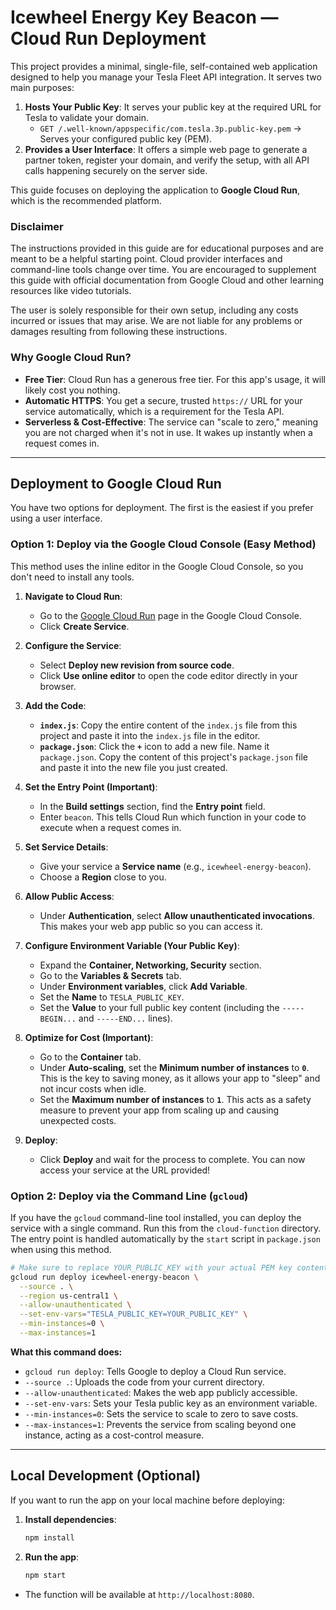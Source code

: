 # Icewheel Energy Key Beacon — Cloud Run Deployment

This project provides a minimal, single-file, self-contained web application designed to help you manage your Tesla Fleet API integration. It serves two main purposes:

1.  **Hosts Your Public Key**: It serves your public key at the required URL for Tesla to validate your domain.
    - `GET /.well-known/appspecific/com.tesla.3p.public-key.pem` → Serves your configured public key (PEM).
2.  **Provides a User Interface**: It offers a simple web page to generate a partner token, register your domain, and verify the setup, with all API calls happening securely on the server side.

This guide focuses on deploying the application to **Google Cloud Run**, which is the recommended platform.

### Disclaimer

The instructions provided in this guide are for educational purposes and are meant to be a helpful starting point. Cloud provider interfaces and command-line tools change over time. You are encouraged to supplement this guide with official documentation from Google Cloud and other learning resources like video tutorials.

The user is solely responsible for their own setup, including any costs incurred or issues that may arise. We are not liable for any problems or damages resulting from following these instructions.

### Why Google Cloud Run?

- **Free Tier**: Cloud Run has a generous free tier. For this app's usage, it will likely cost you nothing.
- **Automatic HTTPS**: You get a secure, trusted `https://` URL for your service automatically, which is a requirement for the Tesla API.
- **Serverless & Cost-Effective**: The service can "scale to zero," meaning you are not charged when it's not in use. It wakes up instantly when a request comes in.

---

## Deployment to Google Cloud Run

You have two options for deployment. The first is the easiest if you prefer using a user interface.

### Option 1: Deploy via the Google Cloud Console (Easy Method)

This method uses the inline editor in the Google Cloud Console, so you don't need to install any tools.

1.  **Navigate to Cloud Run**:
    - Go to the [Google Cloud Run](https://console.cloud.google.com/run) page in the Google Cloud Console.
    - Click **Create Service**.

2.  **Configure the Service**:
    - Select **Deploy new revision from source code**.
    - Click **Use online editor** to open the code editor directly in your browser.

3.  **Add the Code**:
    - **`index.js`**: Copy the entire content of the `index.js` file from this project and paste it into the `index.js` file in the editor.
    - **`package.json`**: Click the **`+`** icon to add a new file. Name it `package.json`. Copy the content of this project's `package.json` file and paste it into the new file you just created.

4.  **Set the Entry Point (Important)**:
    - In the **Build settings** section, find the **Entry point** field.
    - Enter `beacon`. This tells Cloud Run which function in your code to execute when a request comes in.

5.  **Set Service Details**:
    - Give your service a **Service name** (e.g., `icewheel-energy-beacon`).
    - Choose a **Region** close to you.

6.  **Allow Public Access**:
    - Under **Authentication**, select **Allow unauthenticated invocations**. This makes your web app public so you can access it.

7.  **Configure Environment Variable (Your Public Key)**:
    - Expand the **Container, Networking, Security** section.
    - Go to the **Variables & Secrets** tab.
    - Under **Environment variables**, click **Add Variable**.
    - Set the **Name** to `TESLA_PUBLIC_KEY`.
    - Set the **Value** to your full public key content (including the `-----BEGIN...` and `-----END...` lines).

8.  **Optimize for Cost (Important)**:
    - Go to the **Container** tab.
    - Under **Auto-scaling**, set the **Minimum number of instances** to **`0`**. This is the key to saving money, as it allows your app to "sleep" and not incur costs when idle.
    - Set the **Maximum number of instances** to **`1`**. This acts as a safety measure to prevent your app from scaling up and causing unexpected costs.

9.  **Deploy**:
    - Click **Deploy** and wait for the process to complete. You can now access your service at the URL provided!

### Option 2: Deploy via the Command Line (`gcloud`)

If you have the `gcloud` command-line tool installed, you can deploy the service with a single command. Run this from the `cloud-function` directory. The entry point is handled automatically by the `start` script in `package.json` when using this method.

```sh
# Make sure to replace YOUR_PUBLIC_KEY with your actual PEM key content
gcloud run deploy icewheel-energy-beacon \
  --source . \
  --region us-central1 \
  --allow-unauthenticated \
  --set-env-vars="TESLA_PUBLIC_KEY=YOUR_PUBLIC_KEY" \
  --min-instances=0 \
  --max-instances=1
```

**What this command does:**
- `gcloud run deploy`: Tells Google to deploy a Cloud Run service.
- `--source .`: Uploads the code from your current directory.
- `--allow-unauthenticated`: Makes the web app publicly accessible.
- `--set-env-vars`: Sets your Tesla public key as an environment variable.
- `--min-instances=0`: Sets the service to scale to zero to save costs.
- `--max-instances=1`: Prevents the service from scaling beyond one instance, acting as a cost-control measure.

---

## Local Development (Optional)

If you want to run the app on your local machine before deploying:

1.  **Install dependencies**:
    ```sh
    npm install
    ```
2.  **Run the app**:
    ```sh
    npm start
    ```
- The function will be available at `http://localhost:8080`.
